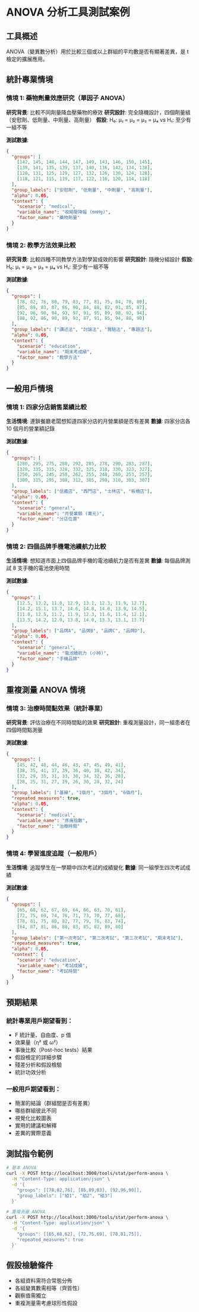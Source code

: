 # ANOVA 分析工具測試案例

## 工具概述
ANOVA（變異數分析）用於比較三個或以上群組的平均數是否有顯著差異，是 t 檢定的擴展應用。

## 統計專業情境

### 情境 1: 藥物劑量效應研究（單因子 ANOVA）
**研究背景**: 比較不同劑量降血壓藥物的療效
**研究設計**: 完全隨機設計，四個劑量組（安慰劑、低劑量、中劑量、高劑量）
**假設**: H₀: μ₁ = μ₂ = μ₃ = μ₄ vs H₁: 至少有一組不等

**測試數據**:
```json
{
  "groups": [
    [142, 145, 148, 144, 147, 149, 143, 146, 150, 145],
    [138, 141, 135, 139, 137, 140, 136, 142, 134, 138],
    [128, 131, 125, 129, 127, 132, 126, 130, 124, 128],
    [118, 121, 115, 119, 117, 122, 116, 120, 114, 118]
  ],
  "group_labels": ["安慰劑", "低劑量", "中劑量", "高劑量"],
  "alpha": 0.05,
  "context": {
    "scenario": "medical",
    "variable_name": "收縮壓降幅 (mmHg)",
    "factor_name": "藥物劑量"
  }
}
```

### 情境 2: 教學方法效果比較
**研究背景**: 比較四種不同教學方法對學習成效的影響
**研究設計**: 隨機分組設計
**假設**: H₀: μ₁ = μ₂ = μ₃ = μ₄ vs H₁: 至少有一組不等

**測試數據**:
```json
{
  "groups": [
    [78, 82, 76, 80, 79, 83, 77, 81, 75, 84, 78, 80],
    [85, 89, 83, 87, 86, 90, 84, 88, 82, 91, 85, 87],
    [92, 96, 90, 94, 93, 97, 91, 95, 89, 98, 92, 94],
    [88, 92, 86, 90, 89, 93, 87, 91, 85, 94, 88, 90]
  ],
  "group_labels": ["講述法", "討論法", "實驗法", "專題法"],
  "alpha": 0.05,
  "context": {
    "scenario": "education",
    "variable_name": "期末考成績",
    "factor_name": "教學方法"
  }
}
```

## 一般用戶情境

### 情境 1: 四家分店銷售業績比較
**生活情境**: 連鎖餐廳老闆想知道四家分店的月營業額是否有差異
**數據**: 四家分店各 10 個月的營業額記錄

**測試數據**:
```json
{
  "groups": [
    [280, 295, 275, 288, 292, 285, 278, 290, 283, 287],
    [320, 335, 315, 328, 332, 325, 318, 330, 323, 327],
    [250, 265, 245, 258, 262, 255, 248, 260, 253, 257],
    [300, 315, 295, 308, 312, 305, 298, 310, 303, 307]
  ],
  "group_labels": ["信義店", "西門店", "士林店", "板橋店"],
  "alpha": 0.05,
  "context": {
    "scenario": "general",
    "variable_name": "月營業額 (萬元)",
    "factor_name": "分店位置"
  }
}
```

### 情境 2: 四個品牌手機電池續航力比較
**生活情境**: 想知道市面上四個品牌手機的電池續航力是否有差異
**數據**: 每個品牌測試 8 支手機的電池使用時間

**測試數據**:
```json
{
  "groups": [
    [12.5, 13.2, 11.8, 12.9, 13.1, 12.3, 11.9, 12.7],
    [14.2, 15.1, 13.7, 14.6, 14.8, 14.0, 13.9, 14.5],
    [11.8, 12.5, 11.2, 11.9, 12.3, 11.6, 11.4, 12.1],
    [13.5, 14.2, 12.9, 13.8, 14.0, 13.3, 13.1, 13.7]
  ],
  "group_labels": ["品牌A", "品牌B", "品牌C", "品牌D"],
  "alpha": 0.05,
  "context": {
    "scenario": "general",
    "variable_name": "電池續航力 (小時)",
    "factor_name": "手機品牌"
  }
}
```

## 重複測量 ANOVA 情境

### 情境 3: 治療時間點效果（統計專業）
**研究背景**: 評估治療在不同時間點的效果
**研究設計**: 重複測量設計，同一組患者在四個時間點測量

**測試數據**:
```json
{
  "groups": [
    [45, 42, 48, 44, 46, 43, 47, 45, 49, 41],
    [38, 35, 41, 37, 39, 36, 40, 38, 42, 34],
    [32, 29, 35, 31, 33, 30, 34, 32, 36, 28],
    [28, 25, 31, 27, 29, 26, 30, 28, 32, 24]
  ],
  "group_labels": ["基線", "1個月", "3個月", "6個月"],
  "repeated_measures": true,
  "alpha": 0.05,
  "context": {
    "scenario": "medical",
    "variable_name": "疼痛指數",
    "factor_name": "治療時間"
  }
}
```

### 情境 4: 學習進度追蹤（一般用戶）
**生活情境**: 追蹤學生在一學期中四次考試的成績變化
**數據**: 同一組學生四次考試成績

**測試數據**:
```json
{
  "groups": [
    [65, 68, 62, 67, 69, 64, 66, 63, 70, 61],
    [72, 75, 69, 74, 76, 71, 73, 70, 77, 68],
    [78, 81, 75, 80, 82, 77, 79, 76, 83, 74],
    [84, 87, 81, 86, 88, 83, 85, 82, 89, 80]
  ],
  "group_labels": ["第一次考試", "第二次考試", "第三次考試", "期末考試"],
  "repeated_measures": true,
  "alpha": 0.05,
  "context": {
    "scenario": "education",
    "variable_name": "考試成績",
    "factor_name": "考試時間"
  }
}
```

## 預期結果

### 統計專業用戶期望看到：
- F 統計量、自由度、p 值
- 效果量（η² 或 ω²）
- 事後比較（Post-hoc tests）結果
- 假設檢定的詳細步驟
- 殘差分析和假設檢驗
- 統計功效分析

### 一般用戶期望看到：
- 簡潔的結論（群組間是否有差異）
- 哪些群組彼此不同
- 視覺化比較圖表
- 實用的建議和解釋
- 差異的實際意義

## 測試指令範例

```bash
# 基本 ANOVA
curl -X POST http://localhost:3000/tools/stat/perform-anova \
  -H "Content-Type: application/json" \
  -d '{
    "groups": [[78,82,76], [85,89,83], [92,96,90]],
    "group_labels": ["組1", "組2", "組3"]
  }'

# 重複測量 ANOVA
curl -X POST http://localhost:3000/tools/stat/perform-anova \
  -H "Content-Type: application/json" \
  -d '{
    "groups": [[65,68,62], [72,75,69], [78,81,75]],
    "repeated_measures": true
  }'
```

## 假設檢驗條件
- 各組資料需符合常態分佈
- 各組變異數需相等（齊質性）
- 觀察值需獨立
- 重複測量需考慮球形性假設